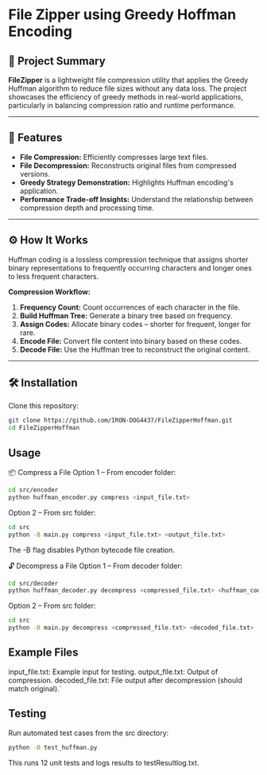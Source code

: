 # File Zipper using Greedy Hoffman Encoding

## 📌 Project Summary  
**FileZipper** is a lightweight file compression utility that applies the Greedy Huffman algorithm to reduce file sizes without any data loss. The project showcases the efficiency of greedy methods in real-world applications, particularly in balancing compression ratio and runtime performance.

---

## 🚀 Features  
- **File Compression:** Efficiently compresses large text files.
- **File Decompression:** Reconstructs original files from compressed versions.
- **Greedy Strategy Demonstration:** Highlights Huffman encoding's application.
- **Performance Trade-off Insights:** Understand the relationship between compression depth and processing time.

---

## ⚙️ How It Works  
Huffman coding is a lossless compression technique that assigns shorter binary representations to frequently occurring characters and longer ones to less frequent characters.

**Compression Workflow:**
1. **Frequency Count:** Count occurrences of each character in the file.
2. **Build Huffman Tree:** Generate a binary tree based on frequency.
3. **Assign Codes:** Allocate binary codes – shorter for frequent, longer for rare.
4. **Encode File:** Convert file content into binary based on these codes.
5. **Decode File:** Use the Huffman tree to reconstruct the original content.

---

## 🛠 Installation

Clone this repository:
```bash
git clone https://github.com/IRON-DOG4437/FileZipperHoffman.git
cd FileZipperHoffman
```

## Usage
📦 Compress a File
Option 1 – From encoder folder:
```bash
cd src/encoder
python huffman_encoder.py compress <input_file.txt>
```
Option 2 – From src folder:
```bash
cd src
python -B main.py compress <input_file.txt> <output_file.txt>
```
The -B flag disables Python bytecode file creation.

🔓 Decompress a File
Option 1 – From decoder folder:
```bash
cd src/decoder
python huffman_decoder.py decompress <compressed_file.txt> <huffman_codes_file.txt>
```
Option 2 – From src folder:
```bash
cd src
python -B main.py decompress <compressed_file.txt> <decoded_file.txt>
```

## Example Files
input_file.txt: Example input for testing.
output_file.txt: Output of compression.
decoded_file.txt: File output after decompression (should match original).`

## Testing
Run automated test cases from the src directory:
```bash
python -B test_huffman.py
```
This runs 12 unit tests and logs results to testResultlog.txt.

